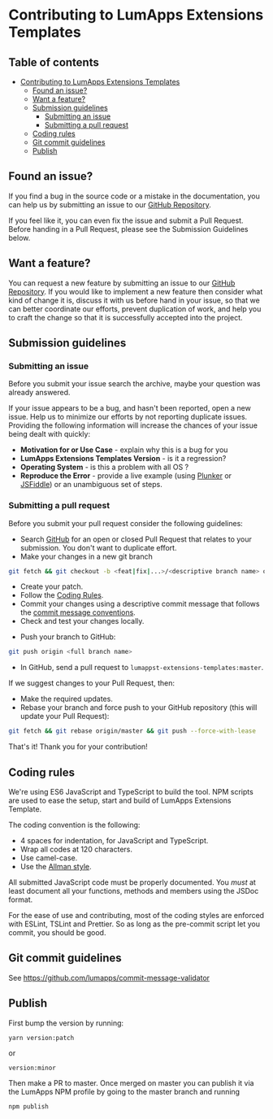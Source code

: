 # Contributing to LumApps Extensions Templates

<h2>Table of contents</h2>

- [Contributing to LumApps Extensions Templates](#contributing-to-lumapps-extensions-templates)
  - [Found an issue?](#found-an-issue)
  - [Want a feature?](#want-a-feature)
  - [Submission guidelines](#submission-guidelines)
    - [Submitting an issue](#submitting-an-issue)
    - [Submitting a pull request](#submitting-a-pull-request)
  - [Coding rules](#coding-rules)
  - [Git commit guidelines](#git-commit-guidelines)
  - [Publish](#publish)

## Found an issue?
If you find a bug in the source code or a mistake in the documentation, you can help us by submitting an issue to our [GitHub Repository][Github Repo].

If you feel like it, you can even fix the issue and submit a Pull Request. Before handing in a Pull Request, please see the Submission Guidelines below.

## Want a feature?
You can request a new feature by submitting an issue to our [GitHub Repository][Github Repo]. If you would like to implement a new feature then consider what kind of change it is, discuss it with us before hand in your issue, so that we can better coordinate our efforts, prevent duplication of work, and help you to craft the change so that it is successfully accepted into the project.

## Submission guidelines

### Submitting an issue

Before you submit your issue search the archive, maybe your question was already answered.

If your issue appears to be a bug, and hasn't been reported, open a new issue. Help us to minimize our efforts by not reporting duplicate issues. Providing the following information will increase the chances of your issue being dealt with quickly:

-   **Motivation for or Use Case** - explain why this is a bug for you
-   **LumApps Extensions Templates Version** - is it a regression?
-   **Operating System** - is this a problem with all OS ?
-   **Reproduce the Error** - provide a live example (using [Plunker](http://plnkr.co/edit) or [JSFiddle](http://jsfiddle.net/)) or an unambiguous set of steps.

### Submitting a pull request

Before you submit your pull request consider the following guidelines:

-   Search [GitHub](https://github.com/lumapps/design-system/pulls) for an open or closed Pull Request that relates to your submission. You don't want to duplicate effort.
-   Make your changes in a new git branch

```bash
git fetch && git checkout -b <feat|fix|...>/<descriptive branch name> origin/master
```

-   Create your patch.
-   Follow the [Coding Rules](#rules).
-   Commit your changes using a descriptive commit message that follows the [commit message conventions](#commit-message-format).
-   Check and test your changes locally.

*   Push your branch to GitHub:

```bash
git push origin <full branch name>
```

-   In GitHub, send a pull request to `lumappst-extensions-templates:master`.

If we suggest changes to your Pull Request, then:

-   Make the required updates.
-   Rebase your branch and force push to your GitHub repository (this will update your Pull Request):

```bash
git fetch && git rebase origin/master && git push --force-with-lease
```

That's it! Thank you for your contribution!

## Coding rules

We're using ES6 JavaScript and TypeScript to build the tool.
NPM scripts are used to ease the setup, start and build of LumApps Extensions Template.

The coding convention is the following:

-   4 spaces for indentation, for JavaScript and TypeScript.
-   Wrap all codes at 120 characters.
-   Use camel-case.
-   Use the [Allman style](http://en.wikipedia.org/wiki/Indent_style#Allman_style).

All submitted JavaScript code must be properly documented. You _must_ at least document all your functions, methods and members using the JSDoc format.

For the ease of use and contributing, most of the coding styles are enforced with ESLint, TSLint and Prettier. So as long as the pre-commit script let you commit, you should be good.

## Git commit guidelines

See https://github.com/lumapps/commit-message-validator

## Publish

First bump the version by running:

```
yarn version:patch
```

or

```
version:minor
```

Then make a PR to master. 
Once merged on master you can publish it via the LumApps NPM profile by going to the master branch and running

```
npm publish
```


[Github Repo]: https://github.com/lumapps/lumapps-extensions-templates/issues


